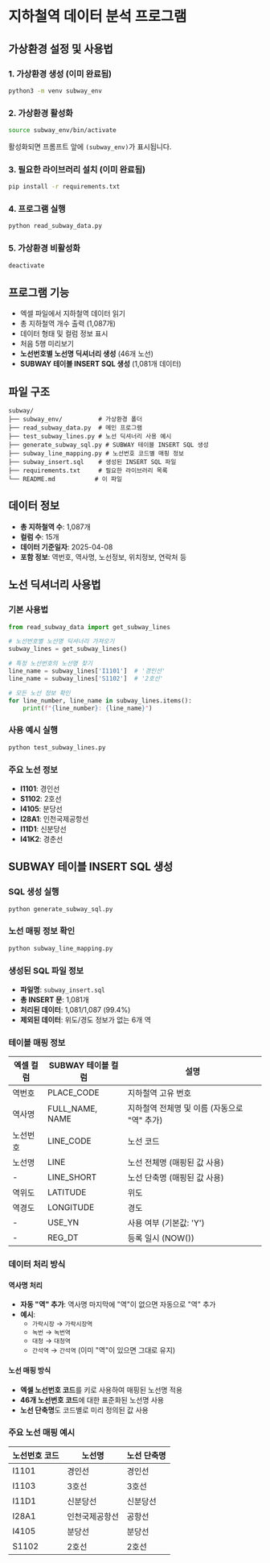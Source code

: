 # 지하철역 데이터 분석 프로그램

## 가상환경 설정 및 사용법

### 1. 가상환경 생성 (이미 완료됨)

```bash
python3 -m venv subway_env
```

### 2. 가상환경 활성화

```bash
source subway_env/bin/activate
```

활성화되면 프롬프트 앞에 `(subway_env)`가 표시됩니다.

### 3. 필요한 라이브러리 설치 (이미 완료됨)

```bash
pip install -r requirements.txt
```

### 4. 프로그램 실행

```bash
python read_subway_data.py
```

### 5. 가상환경 비활성화

```bash
deactivate
```

## 프로그램 기능

- 엑셀 파일에서 지하철역 데이터 읽기
- 총 지하철역 개수 출력 (1,087개)
- 데이터 형태 및 컬럼 정보 표시
- 처음 5행 미리보기
- **노선번호별 노선명 딕셔너리 생성** (46개 노선)
- **SUBWAY 테이블 INSERT SQL 생성** (1,081개 데이터)

## 파일 구조

```
subway/
├── subway_env/          # 가상환경 폴더
├── read_subway_data.py  # 메인 프로그램
├── test_subway_lines.py # 노선 딕셔너리 사용 예시
├── generate_subway_sql.py # SUBWAY 테이블 INSERT SQL 생성
├── subway_line_mapping.py # 노선번호 코드별 매핑 정보
├── subway_insert.sql    # 생성된 INSERT SQL 파일
├── requirements.txt     # 필요한 라이브러리 목록
└── README.md           # 이 파일
```

## 데이터 정보

- **총 지하철역 수**: 1,087개
- **컬럼 수**: 15개
- **데이터 기준일자**: 2025-04-08
- **포함 정보**: 역번호, 역사명, 노선정보, 위치정보, 연락처 등

## 노선 딕셔너리 사용법

### 기본 사용법

```python
from read_subway_data import get_subway_lines

# 노선번호별 노선명 딕셔너리 가져오기
subway_lines = get_subway_lines()

# 특정 노선번호의 노선명 찾기
line_name = subway_lines['I1101']  # '경인선'
line_name = subway_lines['S1102']  # '2호선'

# 모든 노선 정보 확인
for line_number, line_name in subway_lines.items():
    print(f"{line_number}: {line_name}")
```

### 사용 예시 실행

```bash
python test_subway_lines.py
```

### 주요 노선 정보

- **I1101**: 경인선
- **S1102**: 2호선
- **I4105**: 분당선
- **I28A1**: 인천국제공항선
- **I11D1**: 신분당선
- **I41K2**: 경춘선

## SUBWAY 테이블 INSERT SQL 생성

### SQL 생성 실행

```bash
python generate_subway_sql.py
```

### 노선 매핑 정보 확인

```bash
python subway_line_mapping.py
```

### 생성된 SQL 파일 정보

- **파일명**: `subway_insert.sql`
- **총 INSERT 문**: 1,081개
- **처리된 데이터**: 1,081/1,087 (99.4%)
- **제외된 데이터**: 위도/경도 정보가 없는 6개 역

### 테이블 매핑 정보

| 엑셀 컬럼 | SUBWAY 테이블 컬럼 | 설명                                         |
| --------- | ------------------ | -------------------------------------------- |
| 역번호    | PLACE_CODE         | 지하철역 고유 번호                           |
| 역사명    | FULL_NAME, NAME    | 지하철역 전체명 및 이름 (자동으로 "역" 추가) |
| 노선번호  | LINE_CODE          | 노선 코드                                    |
| 노선명    | LINE               | 노선 전체명 (매핑된 값 사용)                 |
| -         | LINE_SHORT         | 노선 단축명 (매핑된 값 사용)                 |
| 역위도    | LATITUDE           | 위도                                         |
| 역경도    | LONGITUDE          | 경도                                         |
| -         | USE_YN             | 사용 여부 (기본값: 'Y')                      |
| -         | REG_DT             | 등록 일시 (NOW())                            |

### 데이터 처리 방식

#### 역사명 처리

- **자동 "역" 추가**: 역사명 마지막에 "역"이 없으면 자동으로 "역" 추가
- **예시**:
  - `가락시장` → `가락시장역`
  - `녹번` → `녹번역`
  - `대청` → `대청역`
  - `간석역` → `간석역` (이미 "역"이 있으면 그대로 유지)

#### 노선 매핑 방식

- **엑셀 노선번호 코드**를 키로 사용하여 매핑된 노선명 적용
- **46개 노선번호 코드**에 대한 표준화된 노선명 사용
- **노선 단축명**도 코드별로 미리 정의된 값 사용

### 주요 노선 매핑 예시

| 노선번호 코드 | 노선명         | 노선 단축명 |
| ------------- | -------------- | ----------- |
| I1101         | 경인선         | 경인선      |
| I1103         | 3호선          | 3호선       |
| I11D1         | 신분당선       | 신분당선    |
| I28A1         | 인천국제공항선 | 공항선      |
| I4105         | 분당선         | 분당선      |
| S1102         | 2호선          | 2호선       |
